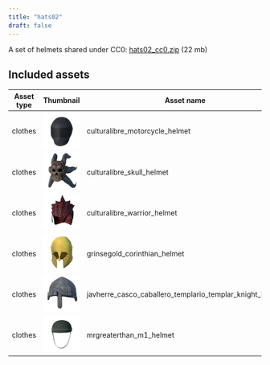 ```yaml
---
title: "hats02"
draft: false
---
```


A set of helmets shared under CC0: [hats02_cc0.zip](http://files.makehumancommunity.org/asset_packs/hats02/hats02_cc0.zip) (22 mb)


## Included assets

| Asset type | Thumbnail | Asset name | Author | Source | License |
| ---------- | --------- | ---------- | ------ | ------ | ------- |
| clothes | ![culturalibre_motorcycle_helmet.png](culturalibre_motorcycle_helmet.png) | culturalibre_motorcycle_helmet | culturalibre | [asset repo](http://www.makehumancommunity.org/node/2025) | CC0 |
| clothes | ![culturalibre_skull_helmet.png](culturalibre_skull_helmet.png) | culturalibre_skull_helmet | culturalibre | [asset repo](http://www.makehumancommunity.org/node/2349) | CC0 |
| clothes | ![culturalibre_warrior_helmet.png](culturalibre_warrior_helmet.png) | culturalibre_warrior_helmet | culturalibre | [asset repo](http://www.makehumancommunity.org/node/2351) | CC0 |
| clothes | ![grinsegold_corinthian_helmet.png](grinsegold_corinthian_helmet.png) | grinsegold_corinthian_helmet | grinsegold | [asset repo](http://www.makehumancommunity.org/node/667) | CC0 |
| clothes | ![javherre_casco_caballero_templario_templar_knight_helmet.png](javherre_casco_caballero_templario_templar_knight_helmet.png) | javherre_casco_caballero_templario_templar_knight_helmet | javherre | [asset repo](http://www.makehumancommunity.org/node/2014) | CC0 |
| clothes | ![mrgreaterthan_m1_helmet.png](mrgreaterthan_m1_helmet.png) | mrgreaterthan_m1_helmet | MrGreaterThan | [asset repo](http://www.makehumancommunity.org/node/2697) | CC0 |
